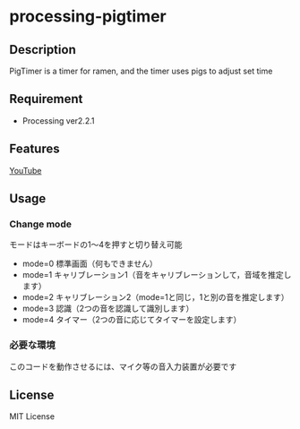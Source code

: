 # processing-pigtimer

## Description
PigTimer is a timer for ramen, and the timer uses pigs to adjust set time  

## Requirement
* Processing ver2.2.1

## Features
[YouTube](https://youtu.be/Z8DOZ3PvtQU)  

## Usage

### Change mode
モードはキーボードの1〜4を押すと切り替え可能  
- mode=0 標準画面（何もできません）
- mode=1 キャリブレーション1（音をキャリブレーションして，音域を推定します）
- mode=2 キャリブレーション2（mode=1と同じ，1と別の音を推定します）
- mode=3 認識（2つの音を認識して識別します）
- mode=4 タイマー（2つの音に応じてタイマーを設定します）

### 必要な環境
このコードを動作させるには、マイク等の音入力装置が必要です  

## License
MIT License  
